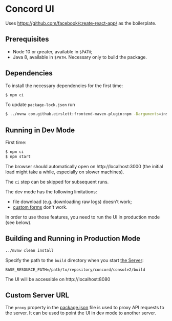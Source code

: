 # Concord UI

Uses https://github.com/facebook/create-react-app/ as the boilerplate.    

## Prerequisites

- Node 10 or greater, available in `$PATH`;
- Java 8, available in `$PATH`. Necessary only to build the package.

## Dependencies

To install the necessary dependencies for the first time:
```bash
$ npm ci
```

To update `package-lock.json` run
```bash
$ ../mvnw com.github.eirslett:frontend-maven-plugin:npm -Darguments=install
```

## Running in Dev Mode

First time:
```bash
$ npm ci
$ npm start
```

The browser should automatically open on http://localhost:3000
(the initial load might take a while, especially on slower machines).

The `ci` step can be skipped for subsequent runs.

The dev mode has the following limitations:
- file download (e.g. downloading raw logs) doesn't work;
- [custom forms](https://concord.walmartlabs.com/docs/getting-started/forms.html#custom) don't work.

In order to use those features, you need to run the UI in production
mode (see below).

## Building and Running in Production Mode

```bash
../mvnw clean install
```

Specify the path to the `build` directory when you start
[the Server](../server/dist):
```
BASE_RESOURCE_PATH=/path/to/repository/concord/console2/build
```

The UI will be accessible on http://localhost:8080

## Custom Server URL

The `proxy` property in the [package.json](./package.json) file is used to
proxy API requests to the server. It can be used to point the UI in dev mode to
another server.